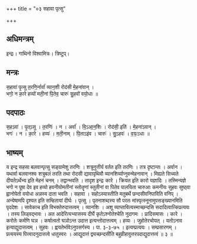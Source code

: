 +++
title = "०३ सहावा पृत्सु"

+++
## अधिमन्त्रम्
इन्द्रः। गाथिनो विश्वामित्रः। त्रिष्टुप्।

## मन्त्रः
स॒हावा॑ पृ॒त्सु त॒रणि॒र्नार्वा॑ व्यान॒शी रोद॑सी मे॒हना॑वान् ।  
भगो॒ न का॒रे हव्यो॑ मती॒नां पि॒तेव॒ चारुः॑ सु॒हवो॑ वयो॒धाः ॥

## पदपाठः
स॒हऽवा॑ । पृ॒त्ऽसु । त॒रणिः॑ । न । अर्वा॑ । वि॒ऽआ॒न॒शिः । रोद॑सी॒ इति॑ । मे॒हना॑ऽवान् ।  
भगः॑ । न । का॒रे । हव्यः॑ । म॒ती॒नाम् । पि॒ताऽइ॑व । चारुः॑ । सु॒ऽहवः॑ । व॒यः॒ऽधाः ॥

## भाष्यम्
य इन्द्र सहसा बलवान्पृत्सु सङ्ग्रामेशु तरणिः । शत्रूनुत्तीर्य वर्तत इति तरणिः । तत्र दृष्टान्तः । अर्वान । यथार्वा बलवानश्वः शत्रुबलं तरति तथा रोदसी द्यावापृथिवौ व्यानशिर्व्याप्नुवन्मेहनावान् । मिह्यते सिच्यते दीयतेऽर्थेभ्य इति मेहनं चनम् । तद्वान्भवति । तादृश इन्द्रः कारे । क्रियत इति कारो यज्ञादिः । तस्मिन्यज्ञे भगो न पूषा देव इव हव्यो हवनीयोमतीनां स्तोतॄणां स्तुतीनां वा पितेव पालयिता चारुआः कमनीयः सुहवः सुष्ठ्वा ह्वानोपेतो वयोधा अन्नस्य दाता भवति । सहावा । सहोऽस्यास्तीति मतुबर्थे छन्दसीवनिपाविति वनिप् । अन्येषामपि दृश्यत इति सम्हितायां दीर्घः । पृत्सु । पृतनाशब्दस्य सौ परतः मांस्पृत्स्नूनामुपसङ्ख्यानमिति पृददेशः । सावेकाच इति विभक्तेरुदात्तत्वम् । व्यानशिः । अशू व्याप्तावित्यस्माच्छन्दसि सदादित्वात्किप्रत्ययः । तस्य लिड्वद्भावः । अत आदेरित्यभ्यासस्य दीर्घे कृतेऽश्नोतेश्चेति नुदागमः । प्रादिसमासः । कारे । करोतेः कर्मणि घञ । कर्षात्वतो घञोऽन्त उदात्त इत्यन्तोदात्तत्वम् । हव्यः । जुहोतेरचोयत् । यतोऽनाव इत्याद्युदात्तत्वम् । सुहवः । ह्वयतेर्भावेऽनुपसर्गस्य । पा. ३-३-७५ । इत्यप्प्रत्ययः । सम्प्रसारणम् । प्रत्ययस्य पित्त्वादनुदात्तत्वे धातुस्वरः । आद्युदात्तं द्व्यच्छन्दसीति बहुव्रीहावुत्तरपदाद्युदात्तत्वं ॥ ३ ॥